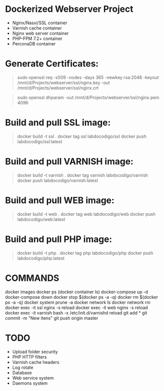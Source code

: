 # Dockerized Webserver Project 
- Nginx/Nasxi/SSL container
- Varnish cache container
- Nginx web server container
- PHP-FPM 7.2+ container
- PerconaDB container

# Generate Certificates:
> sudo openssl req -x509 -nodes -days 365 -newkey rsa:2048 -keyout /mnt/d/Projects/webserver/ssl/nginx.key -out /mnt/d/Projects/webserver/ssl/nginx.crt

> sudo openssl dhparam -out /mnt/d/Projects/webserver/ssl/nginx.pem 4096

# Build and pull SSL image:
> docker build -t ssl .
> docker tag ssl labdocodigo/ssl
> docker push labdocodigo/ssl:latest

# Build and pull VARNISH image:
> docker build -t varnish .
> docker tag varnish labdocodigo/varnish
> docker push labdocodigo/varnish:latest

# Build and pull WEB image:
> docker build -t web .
> docker tag web labdocodigo/web
> docker push labdocodigo/web:latest

# Build and pull PHP image:
> docker build -t php .
> docker tag php labdocodigo/php
> docker push labdocodigo/php:latest

# COMMANDS
docker images
docker ps (docker container ls)
docker-compose up -d
docker-compose down
docker stop $(docker ps -a -q)
docker rm $(docker ps -a -q)
docker system prune -a
docker network ls
docker network rm
docker exec -it ssl nginx -s reload
docker exec -it web nginx -s reload
docker exec -it varnish bash -x /etc/init.d/varnishd reload
git add *
git commit -m "New itens"
git push origin master

# TODO
- Upload folder security
- PHP HTTP filters
- Varnish cache headers
- Log rotate
- Database
- Web service system
- Daemons system